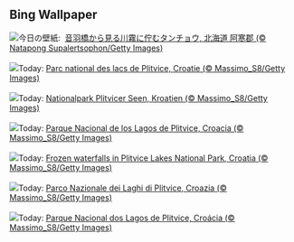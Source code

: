 ## Bing Wallpaper
![](https://www.bing.com/th?id=OHR.Daikan2024_JA-JP9341510234_UHD.jpg&w=1000)今日の壁紙: &nbsp;[音羽橋から見る川霧に佇むタンチョウ, 北海道 阿寒郡 (© Natapong Supalertsophon/Getty Images)](https://www.bing.com/th?id=OHR.Daikan2024_JA-JP9341510234_UHD.jpg)
<br><br/>
![](https://www.bing.com/th?id=OHR.PlitviceWinter_FR-FR4625546513_UHD.jpg&w=1000)Today: [Parc national des lacs de Plitvice, Croatie (© Massimo_S8/Getty Images)](https://www.bing.com/th?id=OHR.PlitviceWinter_FR-FR4625546513_UHD.jpg)
<br><br/>
![](https://www.bing.com/th?id=OHR.PlitviceWinter_DE-DE4628468125_UHD.jpg&w=1000)Today: [Nationalpark Plitvicer Seen, Kroatien (© Massimo_S8/Getty Images)](https://www.bing.com/th?id=OHR.PlitviceWinter_DE-DE4628468125_UHD.jpg)
<br><br/>
![](https://www.bing.com/th?id=OHR.PlitviceWinter_ES-ES1965080924_UHD.jpg&w=1000)Today: [Parque Nacional de los Lagos de Plitvice, Croacia (© Massimo_S8/Getty Images)](https://www.bing.com/th?id=OHR.PlitviceWinter_ES-ES1965080924_UHD.jpg)
<br><br/>
![](https://www.bing.com/th?id=OHR.PlitviceWinter_EN-GB2685837367_UHD.jpg&w=1000)Today: [Frozen waterfalls in Plitvice Lakes National Park, Croatia (© Massimo_S8/Getty Images)](https://www.bing.com/th?id=OHR.PlitviceWinter_EN-GB2685837367_UHD.jpg)
<br><br/>
![](https://www.bing.com/th?id=OHR.PlitviceWinter_IT-IT0587144378_UHD.jpg&w=1000)Today: [Parco Nazionale dei Laghi di Plitvice, Croazia (© Massimo_S8/Getty Images)](https://www.bing.com/th?id=OHR.PlitviceWinter_IT-IT0587144378_UHD.jpg)
<br><br/>
![](https://www.bing.com/th?id=OHR.PlitviceWinter_PT-BR1244694637_UHD.jpg&w=1000)Today: [Parque Nacional dos Lagos de Plitvice, Croácia (© Massimo_S8/Getty Images)](https://www.bing.com/th?id=OHR.PlitviceWinter_PT-BR1244694637_UHD.jpg)
<br><br/>

